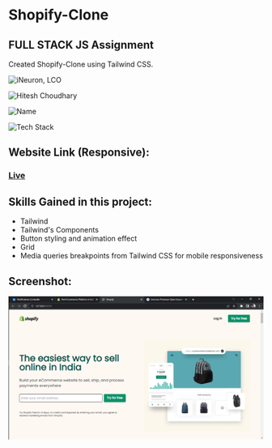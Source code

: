  
# Shopify-Clone
## FULL STACK JS Assignment
Created Shopify-Clone using Tailwind CSS.

![iNeuron, LCO](https://img.shields.io/badge/iNeuron-LCO-green)

![Hitesh Choudhary](https://img.shields.io/badge/Hitesh--Choudhary-Full--stack--JS--bootcamp-red)

![Name](https://img.shields.io/badge/Project%20Made%20by-Shubham%20Somvanshi-white)

![Tech Stack](https://img.shields.io/badge/Tech%20Stack-HTML5%20%7C%20TailwindCSS-blue)

## Website Link (Responsive):
### [Live](https://shopsomu.netlify.app/)

## Skills Gained in this project:
   - Tailwind
   - Tailwind's Components
   - Button styling and animation effect
   - Grid
   - Media queries breakpoints from Tailwind CSS for mobile responsiveness

## Screenshot:

![shopify-clone-image](./Screenshot.png)





